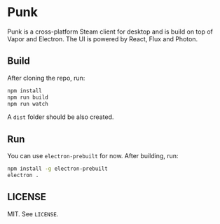 # Punk

Punk is a cross-platform Steam client for desktop and is build on top of Vapor and Electron. The UI is powered by React, Flux and Photon.

## Build

After cloning the repo, run:

```sh
npm install
npm run build
npm run watch
```

A `dist` folder should be also created.

## Run

You can use `electron-prebuilt` for now. After building, run:

```sh
npm install -g electron-prebuilt
electron .
```

## LICENSE

MIT. See `LICENSE`.
